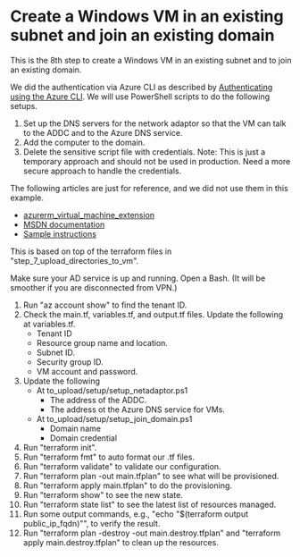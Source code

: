 # Create a Windows VM in an existing subnet and join an existing domain

This is the 8th step to create a Windows VM in an existing subnet and to join an existing domain.

We did the authentication via Azure CLI as described by [Authenticating using the Azure CLI](https://registry.terraform.io/providers/hashicorp/azuread/latest/docs/guides/azure_cli). We will use PowerShell scripts to do the following setups.

1. Set up the DNS servers for the network adaptor so that the VM can talk to the ADDC and to the Azure DNS service.
2. Add the computer to the domain.
3. Delete the sensitive script file with credentials.  Note: This is just a temporary approach and should not be used in production. Need a more secure approach to handle the credentials.

The following articles are just for reference, and we did not use them in this example.

- [azurerm_virtual_machine_extension](https://registry.terraform.io/providers/hashicorp/azurerm/latest/docs/resources/virtual_machine_extension)
- [MSDN documentation](https://docs.microsoft.com/en-us/azure/active-directory-domain-services/join-windows-vm-template)
- [Sample instructions](https://pixelrobots.co.uk/2019/03/use-terraform-to-join-a-new-azure-virtual-machine-to-a-domain/)

This is based on top of the terraform files in "step_7_upload_directories_to_vm".

Make sure your AD service is up and running. Open a Bash. (It will be smoother if you are disconnected from VPN.)

1. Run "az account show" to find the tenant ID.
2. Check the main.tf, variables.tf, and output.tf files. Update the following at variables.tf.
   - Tenant ID
   - Resource group name and location.
   - Subnet ID.
   - Security group ID.
   - VM account and password.
3. Update the following
   - At to_upload/setup/setup_netadaptor.ps1
      - The address of the ADDC.
      - The address ot the Azure DNS service for VMs.
   - At to_upload/setup/setup_join_domain.ps1
      - Domain name
      - Domain credential
4. Run "terraform init".
5. Run "terraform fmt" to auto format our .tf files.
6. Run "terraform validate" to validate our configuration.
7. Run "terraform plan -out main.tfplan" to see what will be provisioned.
8. Run "terraform apply main.tfplan" to do the provisioning.
9. Run "terraform show" to see the new state.
10. Run "terraform state list" to see the latest list of resources managed.
11. Run some output commands, e.g., "echo "$(terraform output public_ip_fqdn)"", to verify the result.
12. Run "terraform plan -destroy -out main.destroy.tfplan" and "terraform apply main.destroy.tfplan" to clean up the resources.
